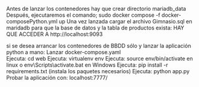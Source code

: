 Antes de lanzar los contenedores hay que crear directorio mariadb_data
Después, ejecutaremos el comando; sudo docker compose -f docker-composePython.yml up
Una vez lanzada cargar el archivo Gimnasio.sql en maridadb para que 
la base de datos y la tabla de productos exista: 
   HAY QUE ACCEDER A http://localhost:9093

si se desea arrancar los contenedores de BBDD sólo y lanzar la aplicación python a mano:
  Lanzar docker-compose.yaml  
  Ejecuta: cd web
  Ejecuta: virtualenv env
  Ejecuta: source env/bin/activate en linux o env\Scripts\activate.bat en Windows
  Ejecuta: pip install -r requirements.txt   (instala los paquetes necesarios)
  Ejecuta: python app.py
  Probar la aplicación con: localhost:7777/
